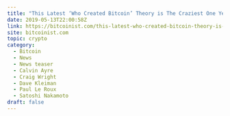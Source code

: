 ```yaml
---
title: "This Latest ‘Who Created Bitcoin’ Theory is The Craziest One Yet"
date: 2019-05-13T22:00:58Z
link: https://bitcoinist.com/this-latest-who-created-bitcoin-theory-is-the-craziest-one-yet/?utm_medium=RSS&utm_source=hune
site: bitcoinist.com
topic: crypto
category:
  - Bitcoin
  - News
  - News teaser
  - Calvin Ayre
  - Craig Wright
  - Dave Kleiman
  - Paul Le Roux
  - Satoshi Nakamoto
draft: false
---
```

